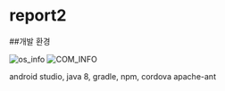 # report2

##개발 환경

  ![os_info](https://user-images.githubusercontent.com/52937468/228933375-cf6987c9-293a-4776-bb3a-565fc37cf429.PNG)
  ![COM_INFO](https://user-images.githubusercontent.com/52937468/228933443-e6b84470-8bb9-4ef9-8162-692b45557baa.PNG)

  android studio, java 8, gradle, npm, cordova apache-ant
